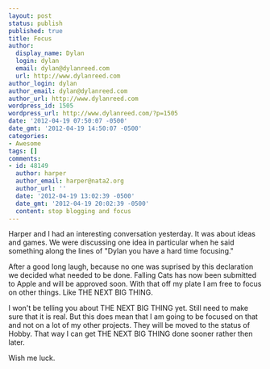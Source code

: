 ```yaml
---
layout: post
status: publish
published: true
title: Focus
author:
  display_name: Dylan
  login: dylan
  email: dylan@dylanreed.com
  url: http://www.dylanreed.com
author_login: dylan
author_email: dylan@dylanreed.com
author_url: http://www.dylanreed.com
wordpress_id: 1505
wordpress_url: http://www.dylanreed.com/?p=1505
date: '2012-04-19 07:50:07 -0500'
date_gmt: '2012-04-19 14:50:07 -0500'
categories:
- Awesome
tags: []
comments:
- id: 48149
  author: harper
  author_email: harper@nata2.org
  author_url: ''
  date: '2012-04-19 13:02:39 -0500'
  date_gmt: '2012-04-19 20:02:39 -0500'
  content: stop blogging and focus
---
```

<p>Harper and I had an interesting conversation yesterday. It was about ideas and games. We were discussing one idea in particular when he said something along the lines of "Dylan you have a hard time focusing."</p>
<p>After a good long laugh, because no one was suprised by this declaration we decided what needed to be done. Falling Cats has now been submitted to Apple and will be approved soon. With that off my plate I am free to focus on other things. Like THE NEXT BIG THING.</p>
<p>I won't be telling you about THE NEXT BIG THING yet. Still need to make sure that it is real. But this does mean that I am going to be focused on that and not on a lot of my other projects. They will be moved to the status of Hobby. That way I can get THE NEXT BIG THING done sooner rather then later.</p>
<p>Wish me luck.</p>
